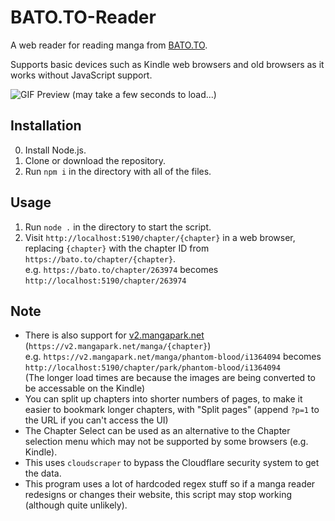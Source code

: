 # BATO.TO-Reader

A web reader for reading manga from [BATO.TO](https://bato.to).

Supports basic devices such as Kindle web browsers and old browsers as it works without JavaScript support.

![GIF Preview (may take a few seconds to load...)](preview.gif)

## Installation

0. Install Node.js.
1. Clone or download the repository.
2. Run `npm i` in the directory with all of the files.

## Usage

1. Run `node .` in the directory to start the script.
2. Visit `http://localhost:5190/chapter/{chapter}` in a web browser, replacing `{chapter}` with the chapter ID from `https://bato.to/chapter/{chapter}`.  
e.g. `https://bato.to/chapter/263974` becomes `http://localhost:5190/chapter/263974`

## Note
* There is also support for [v2.mangapark.net](https://v2.mangapark.net) (`https://v2.mangapark.net/manga/{chapter}`)  
e.g. `https://v2.mangapark.net/manga/phantom-blood/i1364094` becomes `http://localhost:5190/chapter/park/phantom-blood/i1364094`  
(The longer load times are because the images are being converted to be accessable on the Kindle)
* You can split up chapters into shorter numbers of pages, to make it easier to bookmark longer chapters, with "Split pages" (append `?p=1` to the URL if you can't access the UI)
* The Chapter Select can be used as an alternative to the Chapter selection menu which may not be supported by some browsers (e.g. Kindle).
* This uses `cloudscraper` to bypass the Cloudflare security system to get the data.
* This program uses a lot of hardcoded regex stuff so if a manga reader redesigns or changes their website, this script may stop working (although quite unlikely).
